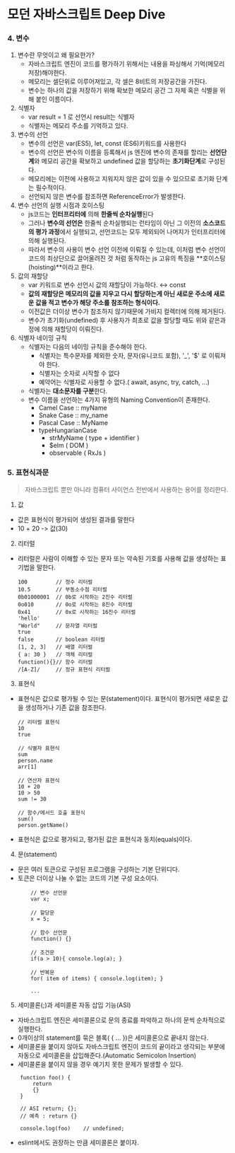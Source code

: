 # 모던 자바스크립트 Deep Dive

### 4. 변수

1. 변수란 무엇이고 왜 필요한가?
    - 자바스크립트 엔진이 코드를 평가하기 위해서는 내용을 파싱해서 기억(메모리 저장)해야한다.
    - 메모리는 셀단위로 이루어져있고, 각 셀은 8비트의 저장공간을 가진다.
    - 변수는 하나의 값을 저장하기 위해 확보한 메모리 공간 그 자체 혹은 식별을 위해 붙인 이름이다.
2. 식별자
    - var result = 1 로 선언시 result는 식별자
    - 식별자는 메모리 주소를 기억하고 있다.
3. 변수의 선언
    - 변수의 선언은 var(ES5), let, const (ES6)키워드를 사용한다
    - 변수의 선언은 변수의 이름을 등록해서 js 엔진에 변수의 존재를 할리는 **선언단계**와 메모리 공간을 확보하고 undefined 값을 할당하는 **초기화단계**로 구성된다.
    - 메모리에는 이전에 사용하고 지워지지 않은 값이 있을 수 있으므로 초기화 단계는 필수적이다.
    - 선언되지 않은 변수를 참조하면 ReferenceError가 발생한다.
4. 변수 선언의 실행 시점과 호이스팅
    - js코드는 **인터프리터에** 의해 **한줄씩 순차실행**된다
    - 그러나 **변수의 선언은** 한줄씩 순차실행되는 런타임이 아닌 그 이전의 **소스코드의 평가 과정**에서 실행되고, 선언코드는 모두 제외되어 나머지가 인터프리터에 의해 실행된다.
    - 따라서 변수의 사용이 변수 선언 이전에 이뤄질 수 있는데, 이처럼 변수 선언이 코드의 최상단으로 끌어올려진 것 처럼 동작하는 js 고유의 특징을 **호이스팅(hoisting)**이라고 한다.
5. 값의 재할당
    - var 키워드로 변수 선언시 값의 재할당이 가능하다. ↔ const
    - **값의 재할당은 메모리의 값을 지우고 다시 할당하는게 아닌 새로운 주소에 새로운 값을 적고 변수가 해당 주소를 참조하는 형식이다.**
    - 이전값은 더이상 변수가 참조하지 않기때문에 가비지 컬렉터에 의해 제거된다.
    - 변수가 초기화(undefined) 후 사용자가 최초로 값을 할당할 때도 위와 같은과정에 의해 재할당이 이뤄진다.
6. 식별자 네이밍 규칙
    - 식별자는 다음의 네이밍 규칙을 준수해야 한다.
        - 식별자는 특수문자를 제외한 숫자, 문자(유니코드 포함), '_', '$' 로 이뤄져야 한다.
        - 식별자는 숫자로 시작할 수 없다
        - 예약어는 식별자로 사용할 수 없다.( await, async, try, catch, ...)
    - 식별자는 **대소문자를 구분**한다.
    - 변수 이름을 선언하는 4가지 유형의 Naming Convention이 존재한다.
        - Camel Case :: myName
        - Snake Case :: my_name
        - Pascal Case :: MyName
        - typeHungarianCase
            - strMyName ( type + identifier )
            - $elm ( DOM )
            - observable ( RxJs )

### 5. 표현식과문
> 자바스크립트 뿐만 아니라 컴퓨터 사이언스 전반에서 사용하는 용어를 정리한다.

1. 값
 - 값은 표현식이 평가되어 생성된 결과를 말한다
 - 10 + 20 -> 값(30)
2. 리터럴
 - 리터럴은 사람이 이해할 수 있는 문자 또는 약속된 기호를 사용해 값을 생성하는 표기법을 말한다.
    ```
    100         // 정수 리터럴
    10.5        // 부동소수점 리터럴
    0b01000001  // 0b로 시작하는 2진수 리터럴
    0o010       // 0o로 시작하는 8진수 리터럴
    0x41        // 0x로 시작하는 16진수 리터럴
    'hello'
    "World"     // 문자열 리터럴
    true
    false       // boolean 리터럴
    [1, 2, 3]   // 배열 리터럴
    { a: 30 }   // 객체 리터럴
    function(){}// 함수 리터럴
    /[A-Z]/     // 정규 표현식 리터럴

    ```

3. 표현식
-  표현식은 값으로 평가될 수 있는 문(statement)이다. 표현식이 평가되면 새로운 값을 생성하거나 기존 값을 참조한다.

    ```
    // 리터럴 표현식
    10
    true

    // 식별자 표현식
    sum 
    person.name
    arr[1]

    // 연산자 표현식
    10 + 20
    10 > 50
    sum != 30

    // 함수/메서드 호출 표현식
    sum()
    person.getName()
    ``` 
- 표현식은 값으로 평가되고, 평가된 값은 표현식과 동치(equals)이다.

4. 문(statement)
- 문은 여러 토큰으로 구성된 프로그램을 구성하는 기본 단위디다.
- 토큰은 더이상 나눌 수 없는 코드의 기본 구성 요소이다.
    ```
        // 변수 선언문
        var x;

        // 할당문
        x = 5;

        // 함수 선언문 
        function() {}

        // 조건문
        if(a > 10){ console.log(a); }

        // 반복문
        for( item of items) { console.log(item); }

        ...
    ```

5. 세미콜론(;)과 세미콜론 자동 삽입 기능(ASI)
- 자바스크립트 엔진은 세미콜론으로 문의 종료를 파악하고 하나의 문씩 순차적으로 실행한다.
- 0개이상의 statement를 묶은 블록( { ... })은 세미콜론으로 끝내지 않는다.
- 세미콜론을 붙이지 않아도 자바스크립트 엔진이 코드의 끝이라고 생각되는 부분에 자동으로 세미콜론을 삽입해준다.(Automatic Semicolon Insertion)
- 세미콜론을 붙이지 않을 경우 예기치 못한 문제가 발생할 수 있다.
```
    function foo() {
        return
        {}
    }
    
    // ASI return; {};
    // 예측 : return {}

    console.log(foo)    // undefined;
```
- eslint에서도 권장하는 만큼 세미콜론은 붙이자.